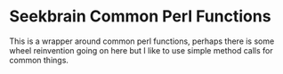 # Seekbrain Common Perl Functions

This is a wrapper around common perl functions, perhaps there is some wheel reinvention going on here but I like to use simple method calls for common things.
